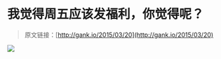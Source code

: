 # 我觉得周五应该发福利，你觉得呢？

> 原文链接：[http://gank.io/2015/03/20](http://gank.io/2015/03/20)

![](http://gallery.tinyletterapp.com/57d4f133e76db11f2b69783423182a7b0784c383/images/5296a099-515c-41bb-81e9-17e85703ffe3.gif)

